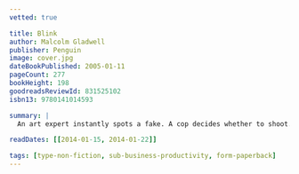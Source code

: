 ```yaml
---
vetted: true

title: Blink
author: Malcolm Gladwell
publisher: Penguin
image: cover.jpg
dateBookPublished: 2005-01-11
pageCount: 277
bookHeight: 198
goodreadsReviewId: 831525102
isbn13: 9780141014593

summary: |
  An art expert instantly spots a fake. A cop decides whether to shoot. A psychologist accurately predicts a couple's future in minutes. This book is about those moments when we 'know' something without knowing why. It shows that honing your instincts could change the way you think about thinking forever.

readDates: [[2014-01-15, 2014-01-22]]

tags: [type-non-fiction, sub-business-productivity, form-paperback]
---
```

